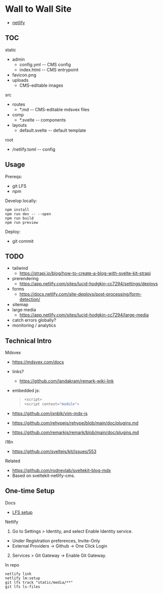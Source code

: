 # Wall to Wall Site

- [netlify](https://app.netlify.com/sites/lucid-hodgkin-cc7294/overview)

## TOC

static
- admin
    - config.yml -- CMS config
    - index.html -- CMS entrypoint
- favicon.png
- uploads
    - CMS-editable images

src
- routes
    - *.md -- CMS-editable mdsvex files
- comp
    - *.svelte -- components
- layouts
    - default.svelte -- default template

root
- /netlify.toml -- config

## Usage

Prereqs:
- git LFS
- npm

Develop locally:

```
npm install
npm run dev -- --open
npm run build
npm run preview
```

Deploy:

- git commit

## TODO

- tailwind
    - https://strapi.io/blog/how-to-create-a-blog-with-svelte-kit-strapi
- prerendering
    - https://app.netlify.com/sites/lucid-hodgkin-cc7294/settings/deploys
- forms
    - https://docs.netlify.com/site-deploys/post-processing/form-detection/
- sitemap
- large media
    - https://app.netlify.com/sites/lucid-hodgkin-cc7294/large-media
- catch errors globally?
- monitoring / analytics

## Technical Intro

Mdsvex
- <https://mdsvex.com/docs>
- links?
    - https://github.com/landakram/remark-wiki-link
- embedded js:

    > ```js exec
    > <script>
    > <script context="module">

- https://github.com/jxnblk/vim-mdx-js

- <https://github.com/rehypejs/rehype/blob/main/doc/plugins.md>
- <https://github.com/remarkjs/remark/blob/main/doc/plugins.md>

i18n
- https://github.com/sveltejs/kit/issues/553

Related
- https://github.com/rodneylab/sveltekit-blog-mdx
- Based on sveltekit-netlify-cms.

## One-time Setup

Docs
- [LFS setup](https://docs.netlify.com/large-media/setup/)

Netlify
1. Go to Settings > Identity, and select Enable Identity service.

  - Under Registration preferences, Invite-Only
  - External Providers -> Github -> One Click Login

2. Services > Git Gateway -> Enable Git Gateway. 

In repo

    netlify link
    netlify lm:setup
    git lfs track "static/media/**"
    git lfs ls-files
